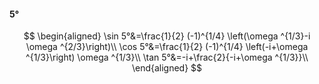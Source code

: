 #### 5°

$$
\begin{aligned}
\sin 5°&=\frac{1}{2} (-1)^{1/4} \left(\omega ^{1/3}-i \omega ^{2/3}\right)\\
\cos 5°&=\frac{1}{2} (-1)^{1/4} \left(-i+\omega ^{1/3}\right) \omega ^{1/3}\\
\tan 5°&=-i+\frac{2}{-i+\omega ^{1/3}}\\
\end{aligned}
$$

